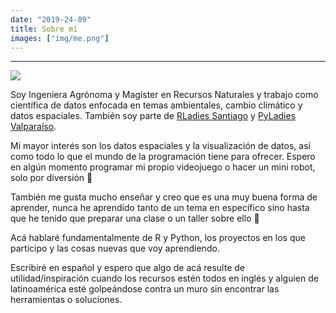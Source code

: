 ```yaml
---
date: "2019-24-09"
title: Sobre mí
images: ["img/me.png"]
---
```


-----

</head> 
<body> 
<div class="wrapingimage"> 
<img src="/img/me.png">
</div>
<p> 

Soy Ingeniera Agrónoma y Magíster en Recursos Naturales y trabajo como científica de datos enfocada en temas ambientales, cambio climático y datos espaciales. También soy parte de [RLadies Santiago](https://www.meetup.com/es-ES/rladies-scl/) y [PyLadies Valparaíso](https://pyladies.cl/valparaiso/).

Mi mayor interés son los datos espaciales y la visualización de datos, así como todo lo que el mundo de la programación tiene para ofrecer. Espero en algún momento programar mi propio videojuego o hacer un mini robot, solo por diversión :robot:

También me gusta mucho enseñar y creo que es una muy buena forma de aprender, nunca he aprendido tanto de un tema en específico sino hasta que he tenido que preparar una clase o un taller sobre ello :rocket:

Acá hablaré fundamentalmente de R y Python, los proyectos en los que participo y las cosas nuevas que voy aprendiendo.

Escribiré en español y espero que algo de acá resulte de utilidad/inspiración cuando los recursos estén todos en inglés y alguien de latinoamérica esté golpeándose contra un muro sin encontrar las herramientas o soluciones.
</p> 